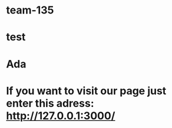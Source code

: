 # team-135
# test
# Ada
# If you want to visit our page just enter this adress: http://127.0.0.1:3000/